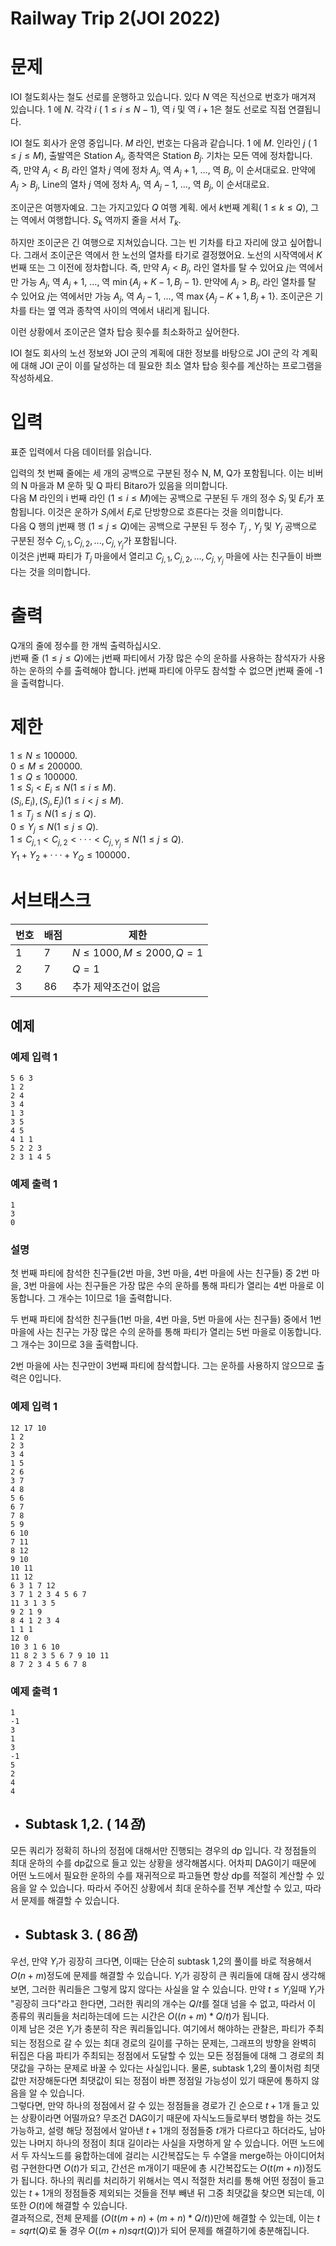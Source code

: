 # Railway Trip 2(JOI 2022)
# 문제
IOI 철도회사는 철도 선로를 운행하고 있습니다. 있다
$N$ 역은 직선으로 번호가 매겨져 있습니다.
$1$ 에
$N$. 각각
$i$ (
$1 ≤ i ≤ N - 1$), 역
$i$ 및 역
$i + 1$은 철도 선로로 직접 연결됩니다.

IOI 철도 회사가 운영 중입니다.
$M$ 라인, 번호는 다음과 같습니다.
$1$ 에
$M$. 인라인
$j$ (
$1 ≤ j ≤ M$), 출발역은 Station
$A_j$, 종착역은 Station
$B_j$. 기차는 모든 역에 정차합니다. 즉, 만약
$A_j < B_j$ 라인 열차
$j$ 역에 정차
$A_j$, 역
$A_j + 1$,
$\dots$, 역
$B_j$, 이 순서대로요. 만약에
$A_j > B_j$, Line의 열차
$j$ 역에 정차
$A_j$, 역
$A_j - 1$,
$\dots$, 역
$B_j$, 이 순서대로요.

조이군은 여행자예요. 그는 가지고있다
$Q$ 여행 계획. 에서
$k$번째 계획(
$1 ≤ k ≤ Q$), 그는 역에서 여행합니다.
$S_k$ 역까지
줄을 서서 $T_k$.

하지만 조이군은 긴 여행으로 지쳐있습니다. 그는 빈 기차를 타고 자리에 앉고 싶어합니다. 그래서 조이군은 역에서 한 노선의 열차를 타기로 결정했어요.
노선의 시작역에서 $K$번째 또는 그 이전에 정차합니다. 즉, 만약
$A_j < B_j$, 라인 열차를 탈 수 있어요
$j$는 역에서만 가능
$A_j$, 역
$A_j + 1$,
$\dots$, 역
$\min{\{A_j + K - 1, B_j - 1\}}$. 만약에
$A_j > B_j$, 라인 열차를 탈 수 있어요
$j$는 역에서만 가능
$A_j$, 역
$A_j - 1$,
$\dots$, 역
$\max{\{A_j - K + 1, B_j + 1\}}$. 조이군은 기차를 타는 옆 역과 종착역 사이의 역에서 내리게 됩니다.

이런 상황에서 조이군은 열차 탑승 횟수를 최소화하고 싶어한다.

IOI 철도 회사의 노선 정보와 JOI 군의 계획에 대한 정보를 바탕으로 JOI 군의 각 계획에 대해 JOI 군이 이를 달성하는 데 필요한 최소 열차 탑승 횟수를 계산하는 프로그램을 작성하세요.
# 입력
표준 입력에서 다음 데이터를 읽습니다.   
   
입력의 첫 번째 줄에는 세 개의 공백으로 구분된 정수 N, M, Q가 포함됩니다. 이는 비버의 N 마을과 M 운하 및 Q 파티 Bitaro가 있음을 의미합니다.   
다음 M 라인의 i 번째 라인 $(1 ≤ i ≤ M)$에는 공백으로 구분된 두 개의 정수 $S_i$ 및 $E_i$가 포함됩니다. 
이것은 운하가 $S_i$에서 $E_i$로 단방향으로 흐른다는 것을 의미합니다.   
다음 Q 행의 j번째 행 $(1 ≤ j ≤ Q)$에는 공백으로 구분된 두 정수 $T_j$ , $Y_j$ 및 $Y_j$ 공백으로 구분된 정수 $C_{j,1}, C_{j,2}, ..., C_{j,Y_j}$가 포함됩니다.    
이것은 j번째 파티가 $T_j$ 마을에서 열리고 $C_{j,1}, C_{j,2}, ...,C_{j,Y_j}$ 마을에 사는 친구들이 바쁘다는 것을 의미합니다.   
# 출력
Q개의 줄에 정수를 한 개씩 출력하십시오.   
j번째 줄 $(1 ≤ j ≤ Q)$에는 j번째 파티에서 가장 많은 수의 운하를 사용하는 참석자가 사용하는 운하의 수를 출력해야 합니다. j번째 파티에 아무도 참석할 수 없으면 j번째 줄에 -1을 출력합니다.
# 제한
$1 ≤ N ≤ 100 000.$   
$0 ≤ M ≤ 200 000.$   
$1 ≤ Q ≤ 100 000.$   
$1 ≤ S_i < E_i ≤ N (1 ≤ i ≤ M).$   
$(S_i , E_i) , (S_j , E_j) (1 ≤ i < j ≤ M).$   
$1 ≤ T_j ≤ N (1 ≤ j ≤ Q).$   
$0 ≤ Y_j ≤ N (1 ≤ j ≤ Q).$   
$1 ≤ C_{j,1} < C_{j,2} < · · · < C_{j,Y_j} ≤ N (1 ≤ j ≤ Q).$   
$Y_1 + Y_2 + · · · + Y_Q ≤ 100 000．$   
# 서브태스크
|번호|배점|제한|
|---|---|---|
|1|7|$N \le 1000, M \le 2000, Q=1$|
|2|7|$Q=1$|
|3|86|추가 제약조건이 없음|
## 예제

### 예제 입력 1
```
5 6 3
1 2
2 4
3 4
1 3
3 5
4 5
4 1 1
5 2 2 3
2 3 1 4 5
```
### 예제 출력 1
```
1
3
0
```
### 설명
첫 번째 파티에 참석한 친구들(2번 마을, 3번 마을, 4번 마을에 사는 친구들) 중 2번 마을, 3번 마을에 사는 친구들은 가장 많은 수의 운하를 통해 파티가 열리는 4번 마을로 이동합니다. 그 개수는 1이므로 1을 출력합니다.   
   
두 번째 파티에 참석한 친구들(1번 마을, 4번 마을, 5번 마을에 사는 친구들) 중에서 1번 마을에 사는 친구는 가장 많은 수의 운하를 통해 파티가 열리는 5번 마을로 이동합니다. 그 개수는 3이므로 3을 출력합니다.   
   
2번 마을에 사는 친구만이 3번째 파티에 참석합니다. 그는 운하를 사용하지 않으므로 출력은 0입니다.   
### 예제 입력 1
```
12 17 10
1 2
2 3
3 4
1 5
2 6
3 7
4 8
5 6
6 7
7 8
5 9
6 10
7 11
8 12
9 10
10 11
11 12
6 3 1 7 12
3 7 1 2 3 4 5 6 7
11 3 1 3 5
9 2 1 9
8 4 1 2 3 4
1 1 1
12 0
10 3 1 6 10
11 8 2 3 5 6 7 9 10 11
8 7 2 3 4 5 6 7 8
```
### 예제 출력 1
```
1
-1
3
1
3
-1
5
2
4
4
```
+ ## Subtask 1,2. ( $14점$)
모든 쿼리가 정확히 하나의 정점에 대해서만 진행되는 경우의 dp 입니다. 각 정점들의 최대 운하의 수를 dp값으로 들고 있는 상황을 생각해봅시다. 어차피 DAG이기 때문에 어떤 노드에서 필요한 운하의 수를 재귀적으로 파고들면 항상 dp를 적절히 계산할 수 있음을 알 수 있습니다. 따라서 주어진 상황에서 최대 운하수를 전부 계산할 수 있고, 따라서 문제를 해결할 수 있습니다.
+ ## Subtask 3. ( $86점$)
우선, 만약 $Y_i$가 굉장히 크다면, 이때는 단순히 subtask 1,2의 풀이를 바로 적용해서 $O(n+m)$정도에 문제를 해결할 수 있습니다. $Y_i$가 굉장히 큰 쿼리들에 대해 잠시 생각해보면, 그러한 쿼리들은 그렇게 많지 않다는 사실을 알 수 있습니다. 만약 $t \le Y_i$일때 $Y_i$가 "굉장히 크다"라고 한다면, 그러한 쿼리의 개수는 $Q/t$를 절대 넘을 수 없고, 따라서 이 종류의 쿼리들을 처리하는데에 드는 시간은 $O((n+m)*Q/t)$가 됩니다.   
 이제 남은 것은 $Y_i$가 충분히 작은 쿼리들입니다. 여기에서 해야하는 관찰은, 파티가 주최되는 정점으로 갈 수 있는 최대 경로의 길이를 구하는 문제는, 그래프의 방향을 완벽히 뒤집은 다음 파티가 주최되는 정점에서 도달할 수 있는 모든 정점들에 대해 그 경로의 최댓값을 구하는 문제로 바꿀 수 있다는 사실입니다. 물론, subtask 1,2의 풀이처럼 최댓값만 저장해둔다면 최댓값이 되는 정점이 바쁜 정점일 가능성이 있기 때문에 통하지 않음을 알 수 있습니다.   
 그렇다면, 만약 하나의 정점에서 갈 수 있는 정점들을 경로가 긴 순으로 $t+1$개 들고 있는 상황이라면 어떨까요? 무조건 DAG이기 때문에 자식노드들로부터 병합을 하는 것도 가능하고, 설령 해당 정점에서 알아낸 $t+1$개의 정점들중 $t$개가 다르다고 하더라도, 남아있는 나머지 하나의 정점이 최대 길이라는 사실을 자명하게 알 수 있습니다. 어떤 노드에서 두 자식노드를 융합하는데에 걸리는 시간복잡도는 두 수열을 merge하는 아이디어처럼 구현한다면 $O(t)$가 되고, 간선은 m개이기 때문에 총 시간복잡도는 $O(t(m+n))$정도가 됩니다. 하나의 쿼리를 처리하기 위해서는 역시 적절한 처리를 통해 어떤 정점이 들고 있는 $t+1$개의 정점들중 제외되는 것들을 전부 빼낸 뒤 그중 최댓값을 찾으면 되는데, 이 또한 $O(t)$에 해결할 수 있습니다.   
 결과적으로, 전체 문제를 $(O(t(m+n)+(m+n)*Q/t))$만에 해결할 수 있는데, 이는 $t=sqrt(Q)$로 둘 경우 $O((m+n)sqrt(Q))$가 되어 문제를 해결하기에 충분해집니다.

